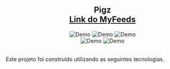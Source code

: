 <h2 align="center">
 Pigz<br/>
  <a href="https://felipe-buch-portifolio.netlify.app/" target="_blank">Link do MyFeeds</a>
</h2>
<div align="center">
  <img alt="Demo" src="./Images/Preload.png" />
 <img alt="Demo" src="./Images/Signin.png" />
  <img alt="Demo" src="./Images/Home.png" />
 </div>
 <div align="center">
 <img alt="Demo" src="./Images/Profile.png" />
 <img alt="Demo" src="./Images/Delivery.png" />
</div>
<br/>

Este projeto foi construído utilizando as seguintes tecnologias.
